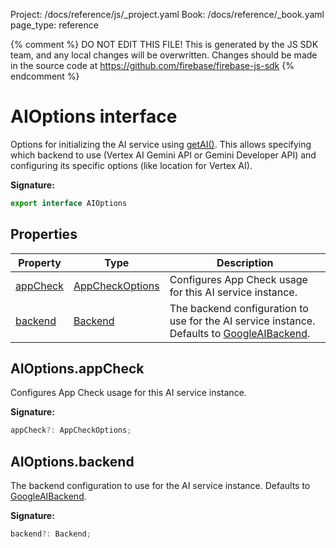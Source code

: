 Project: /docs/reference/js/_project.yaml
Book: /docs/reference/_book.yaml
page_type: reference

{% comment %}
DO NOT EDIT THIS FILE!
This is generated by the JS SDK team, and any local changes will be
overwritten. Changes should be made in the source code at
https://github.com/firebase/firebase-js-sdk
{% endcomment %}

# AIOptions interface
Options for initializing the AI service using [getAI()](./ai.md#getai_a94a413)<!-- -->. This allows specifying which backend to use (Vertex AI Gemini API or Gemini Developer API) and configuring its specific options (like location for Vertex AI).

<b>Signature:</b>

```typescript
export interface AIOptions 
```

## Properties

|  Property | Type | Description |
|  --- | --- | --- |
|  [appCheck](./ai.aioptions.md#aioptionsappcheck) | [AppCheckOptions](./ai.appcheckoptions.md#appcheckoptions_interface) | Configures App Check usage for this AI service instance. |
|  [backend](./ai.aioptions.md#aioptionsbackend) | [Backend](./ai.backend.md#backend_class) | The backend configuration to use for the AI service instance. Defaults to [GoogleAIBackend](./ai.googleaibackend.md#googleaibackend_class)<!-- -->. |

## AIOptions.appCheck

Configures App Check usage for this AI service instance.

<b>Signature:</b>

```typescript
appCheck?: AppCheckOptions;
```

## AIOptions.backend

The backend configuration to use for the AI service instance. Defaults to [GoogleAIBackend](./ai.googleaibackend.md#googleaibackend_class)<!-- -->.

<b>Signature:</b>

```typescript
backend?: Backend;
```

